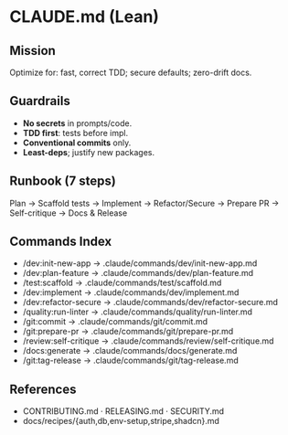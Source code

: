 # CLAUDE.md (Lean)

## Mission
Optimize for: fast, correct TDD; secure defaults; zero-drift docs.

## Guardrails
- **No secrets** in prompts/code.
- **TDD first**: tests before impl.
- **Conventional commits** only.
- **Least-deps**; justify new packages.

## Runbook (7 steps)
Plan → Scaffold tests → Implement → Refactor/Secure → Prepare PR → Self-critique → Docs & Release

## Commands Index
- /dev:init-new-app → .claude/commands/dev/init-new-app.md
- /dev:plan-feature → .claude/commands/dev/plan-feature.md
- /test:scaffold → .claude/commands/test/scaffold.md
- /dev:implement → .claude/commands/dev/implement.md
- /dev:refactor-secure → .claude/commands/dev/refactor-secure.md
- /quality:run-linter → .claude/commands/quality/run-linter.md
- /git:commit → .claude/commands/git/commit.md
- /git:prepare-pr → .claude/commands/git/prepare-pr.md
- /review:self-critique → .claude/commands/review/self-critique.md
- /docs:generate → .claude/commands/docs/generate.md
- /git:tag-release → .claude/commands/git/tag-release.md

## References
- CONTRIBUTING.md · RELEASING.md · SECURITY.md
- docs/recipes/{auth,db,env-setup,stripe,shadcn}.md